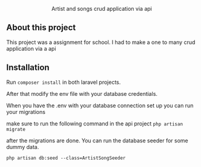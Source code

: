 
<p align="center">
    Artist and songs crud application via api
</p>

## About this project

This project was a assignment for school. I had to make a one to many crud application via a api 


## Installation

Run ``
  composer install
  `` in both laravel projects.

After that modify the env file with your database credentials.

When you have the .env with your database connection set up you can run your migrations

make sure to run the following command in the api project
``
php artisan migrate
``

after the migrations are done. You can run the database seeder for some dummy data.

``
php artisan db:seed --class=ArtistSongSeeder
``
